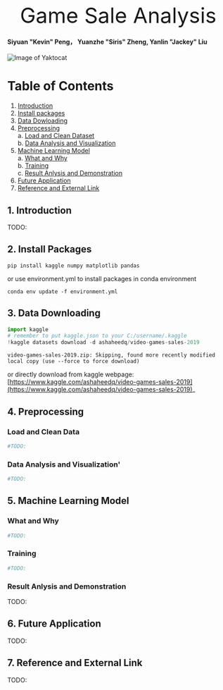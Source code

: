 <body>
<div align='center'> <font size='70'>Game Sale Analysis</font> </div>

#### Siyuan "Kevin" Peng， Yuanzhe "Siris" Zheng, Yanlin "Jackey" Liu
![Image of Yaktocat](https://cdn.mos.cms.futurecdn.net/rLh7Dh7EKo8F6zmDtXYp8W.jpg)
# Table of Contents
1. [Introduction](#introduction)
2. [Install packages](#install-pkg)
3. [Data Dowloading](#data-download)
4. [Preprocessing](#preprocessing)<br>
    a. [Load and Clean Dataset](#load-and-clean)<br>
    b. [Data Analysis and Visualization](#data-ana-vis)
5. [Machine Learning Model](#ml-model)<br>
    a. [What and Why](#what-why)<br>
    b. [Training](#training)<br>
    c. [Result Anlysis and Demonstration](#result-ana-demon)
6. [Future Application](#future-app)
7. [Reference and External Link](#ref-and-extlink)

## 1. Introduction <a name="introduction"></a>
TODO:

## 2. Install Packages <a name="install-pkg"></a>
```
pip install kaggle numpy matplotlib pandas
```
or use environment.yml to install packages in conda environment
```
conda env update -f environment.yml
```
## 3. Data Downloading <a name="data-download"></a>


```python
import kaggle
# remember to put kaggle.json to your C:/username/.kaggle
!kaggle datasets download -d ashaheedq/video-games-sales-2019
```

    video-games-sales-2019.zip: Skipping, found more recently modified local copy (use --force to force download)
    

or directly download from kaggle webpage: [https://www.kaggle.com/ashaheedq/video-games-sales-2019](https://www.kaggle.com/ashaheedq/video-games-sales-2019)_
## 4. Preprocessing <a name="preprocessing"></a>
### Load and Clean Data <a name="load-and-clean"></a>


```python
#TODO:
```

### Data Analysis and Visualization' <a name="data-ana-vis"></a>


```python
#TODO:
```

## 5. Machine Learning Model <a name="ml-model"></a>
### What and Why <a name="what-why"></a>


```python
#TODO:
```

### Training <a name="training"></a>


```python
#TODO:
```

### Result Anlysis and Demonstration <a name="result-ana-demon"></a>
TODO:
## 6. Future Application <a name="future-app"></a>
TODO:
## 7. Reference and External Link <a name="ref-and-extlink"></a>
TODO:
</body>